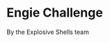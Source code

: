 <!DOCTYPE html>
<html>
<head>
</head>
<body>

<h1>Engie Challenge</h1>
<p>By the Explosive Shells team</p>

</body>
</html>
